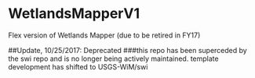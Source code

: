 # WetlandsMapperV1
Flex version of Wetlands Mapper (due to be retired in FY17)

##Update, 10/25/2017: Deprecated ###this repo has been superceded by the swi repo and is no longer being actively maintained. template development has shifted to USGS-WiM/swi
